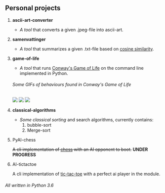 ## Personal projects

1. **ascii-art-converter**
    
    * *A tool* that converts a given .jpeg-file into ascii-art.

2. **samenvattinger**

    * *A tool* that summarizes a given .txt-file based on [cosine similarity](https://en.wikipedia.org/wiki/Cosine_similarity).

3. **game-of-life**

    * *A tool* that runs [Conway's Game of Life](https://en.wikipedia.org/wiki/Conway%27s_Game_of_Life) on the command line implemented in Python.

    ###### Some GIFs of behaviours found in Conway's Game of Life

    <img src="https://upload.wikimedia.org/wikipedia/commons/e/e5/Gospers_glider_gun.gif"/>

    <img src="https://upload.wikimedia.org/wikipedia/commons/0/07/Game_of_life_pulsar.gif"/>

    <img src="https://upload.wikimedia.org/wikipedia/commons/3/37/Game_of_life_animated_LWSS.gif"/>

4. **classical-algorithms**

    * *Some classical sorting* and search algorithms, currently contains:
        1. bubble-sort
        2. Merge-sort

5. PyAI-chess
    
    ~~A cli implementation of [chess](https://en.wikipedia.org/wiki/Chess) with an AI opponent to boot.~~ **UNDER PROGRESS**

6. AI-tictactoe

    A cli implementation of [tic-tac-toe](https://en.wikipedia.org/wiki/Tic-tac-toe) with a perfect ai player in the module.
    
###### All written in Python 3.6
